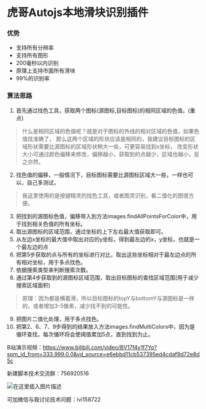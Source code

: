 # 虎哥Autojs本地滑块识别插件
### 优势
- 支持所有分辨率
- 支持所有图形
- 200毫秒以内识别
- 原理上支持市面所有滑块
- 99%的识别率
  
### 算法思路
  1. 首先通过找色工具，获取两个图标(源图标,目标图标)的相同区域的色值。(重点)

>  什么是相同区域的色值呢？就是对于图标的外线的相对区域的色值，如果色值找准确了，
>        那么这两个区域的形状应该是相同的，我建议目标图标的区域形状需要比源图标的区域形状稍大一些，可更容易找到x坐标，
>        改变形状大小可通过颜色偏移来修改，偏移越小，获取到的点越少，区域也越小，反之亦然。

  2. 找色值的偏移，一般情况下，目标图标需要比源图标区域大一些，一样也可以，自己多测试，
  

> 我这里使用的是按键精灵的找色工具，或者图灵识别，看二值化的图很方便。

  3. 把找到的源图标色值，偏移带入到方法images.findAllPointsForColor中，用于找到相关色值的所有坐标。
  4. 取出源图标的区域范围，通过坐标的上下左右最大值获取即可。
  5. 从左边x坐标的最大值中取出对应的y坐标，得到最左边的x，y坐标，也就是一个最左边的点
  6. 把第5步获取的点与所有的坐标进行对比，取出这些坐标相对于最左边点的所有相对坐标，用于多点找色。
  7. 依据搜索类型来判断搜索次数。
  8. 通过第4步获取到的源图标区域范围，取出目标图标的查找区域范围(用于减少搜索区域面积)
      

>  原理：因为都是横着滑，所以目标图标的topY与bottomY与源图标是一样的，或者增加3-5像素，减少找不到的可能性。

  9. 把图片二值化处理，用于多点找色。
10. 把第2、6、7、9步得到的结果放入方法images.findMultiColors中，因为是循环查找，每次循环将会使阈值累加5点，直到找到为止。
  
  
  B站演示视频：https://www.bilibili.com/video/BV17f4y1f7Yo?spm_id_from=333.999.0.0&vd_source=e6ebbd11cb537395ed4cdaf9d72e8d5c
  
  新建脚本技术交流群：756920516
  
  ![在这里插入图片描述](https://img-blog.csdnimg.cn/img_convert/e6ee2b26056aa358b39da42fc85933bc.png#pic_center)
  
  可加微信与我讨论技术问题：ivi158722
  
